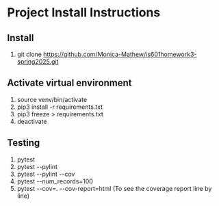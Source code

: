 # Project Install Instructions

## Install

1. git clone https://github.com/Monica-Mathew/is601homework3-spring2025.git

## Activate virtual environment

1. source venv/bin/activate
2. pip3 install -r requirements.txt
3. pip3 freeze > requirements.txt 
4. deactivate


## Testing
1. pytest
2. pytest --pylint 
3. pytest --pylint --cov
4. pytest --num_records=100
5. pytest --cov=. --cov-report=html (To see the coverage report line by line)
